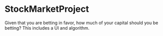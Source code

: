 # StockMarketProject
Given that you are betting in favor, how much of your capital should you be betting? This includes a UI and algorithm.
